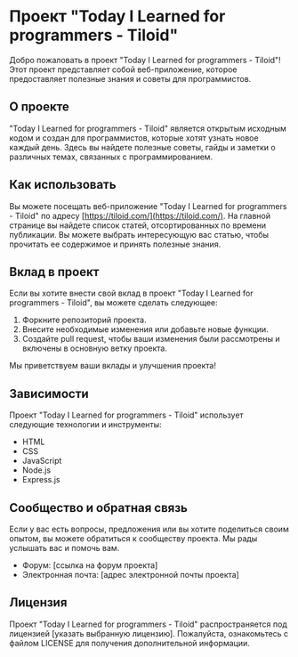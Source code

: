 # Проект "Today I Learned for programmers - Tiloid"

Добро пожаловать в проект "Today I Learned for programmers - Tiloid"! Этот проект представляет собой веб-приложение, которое предоставляет полезные знания и советы для программистов.

## О проекте

"Today I Learned for programmers - Tiloid" является открытым исходным кодом и создан для программистов, которые хотят узнать новое каждый день. Здесь вы найдете полезные советы, гайды и заметки о различных темах, связанных с программированием.

## Как использовать

Вы можете посещать веб-приложение "Today I Learned for programmers - Tiloid" по адресу [https://tiloid.com/](https://tiloid.com/). На главной странице вы найдете список статей, отсортированных по времени публикации. Вы можете выбрать интересующую вас статью, чтобы прочитать ее содержимое и принять полезные знания.

## Вклад в проект

Если вы хотите внести свой вклад в проект "Today I Learned for programmers - Tiloid", вы можете сделать следующее:

1. Форкните репозиторий проекта.
2. Внесите необходимые изменения или добавьте новые функции.
3. Создайте pull request, чтобы ваши изменения были рассмотрены и включены в основную ветку проекта.

Мы приветствуем ваши вклады и улучшения проекта!

## Зависимости

Проект "Today I Learned for programmers - Tiloid" использует следующие технологии и инструменты:

- HTML
- CSS
- JavaScript
- Node.js
- Express.js

## Сообщество и обратная связь

Если у вас есть вопросы, предложения или вы хотите поделиться своим опытом, вы можете обратиться к сообществу проекта. Мы рады услышать вас и помочь вам.

- Форум: [ссылка на форум проекта]
- Электронная почта: [адрес электронной почты проекта]

## Лицензия

Проект "Today I Learned for programmers - Tiloid" распространяется под лицензией [указать выбранную лицензию]. Пожалуйста, ознакомьтесь с файлом LICENSE для получения дополнительной информации.

